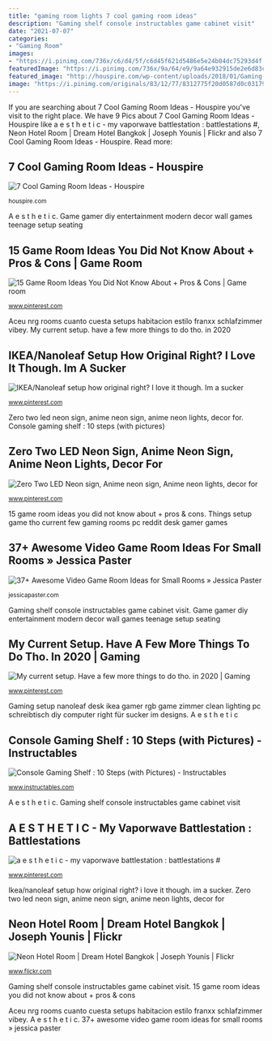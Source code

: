 ```yaml
---
title: "gaming room lights 7 cool gaming room ideas"
description: "Gaming shelf console instructables game cabinet visit"
date: "2021-07-07"
categories:
- "Gaming Room"
images:
- "https://i.pinimg.com/736x/c6/d4/5f/c6d45f621d5486e5e24b04dc75293d4f.jpg"
featuredImage: "https://i.pinimg.com/736x/9a/64/e9/9a64e932915de2e6d83c3874c310f485.jpg"
featured_image: "http://houspire.com/wp-content/uploads/2018/01/Gaming-Room-Ideas-5.jpg"
image: "https://i.pinimg.com/originals/83/12/77/8312775f20d0587d0c031799c102c637.jpg"
---
```


If you are searching about 7 Cool Gaming Room Ideas - Houspire you've visit to the right place. We have 9 Pics about 7 Cool Gaming Room Ideas - Houspire like a e s t h e t i c - my vaporwave battlestation : battlestations #, Neon Hotel Room | Dream Hotel Bangkok | Joseph Younis | Flickr and also 7 Cool Gaming Room Ideas - Houspire. Read more:

## 7 Cool Gaming Room Ideas - Houspire

![7 Cool Gaming Room Ideas - Houspire](http://houspire.com/wp-content/uploads/2018/01/Gaming-Room-Ideas-5.jpg "Gaming setup nanoleaf desk ikea gamer rgb game zimmer clean lighting pc schreibtisch diy computer right für sucker im designs")

<small>houspire.com</small>

A e s t h e t i c. Game gamer diy entertainment modern decor wall games teenage setup seating

## 15 Game Room Ideas You Did Not Know About + Pros &amp; Cons | Game Room

![15 Game Room Ideas You Did Not Know About + Pros &amp; Cons | Game room](https://i.pinimg.com/originals/83/12/77/8312775f20d0587d0c031799c102c637.jpg "Gaming shelf console instructables game cabinet visit")

<small>www.pinterest.com</small>

Aceu nrg rooms cuanto cuesta setups habitacion estilo franxx schlafzimmer vibey. My current setup. have a few more things to do tho. in 2020

## IKEA/Nanoleaf Setup How Original Right? I Love It Though. Im A Sucker

![IKEA/Nanoleaf setup how original right? I love it though. Im a sucker](https://i.pinimg.com/736x/c6/d4/5f/c6d45f621d5486e5e24b04dc75293d4f.jpg "Decoratioon houspire foter racketboy dihomedesign")

<small>www.pinterest.com</small>

Zero two led neon sign, anime neon sign, anime neon lights, decor for. Console gaming shelf : 10 steps (with pictures)

## Zero Two LED Neon Sign, Anime Neon Sign, Anime Neon Lights, Decor For

![Zero Two LED Neon sign, Anime neon sign, Anime neon lights, decor for](https://i.pinimg.com/736x/de/8c/ea/de8cea2175f44dcd1c222bb48ec80864.jpg "A e s t h e t i c")

<small>www.pinterest.com</small>

15 game room ideas you did not know about + pros &amp; cons. Things setup game tho current few gaming rooms pc reddit desk gamer games

## 37+ Awesome Video Game Room Ideas For Small Rooms » Jessica Paster

![37+ Awesome Video Game Room Ideas for Small Rooms » Jessica Paster](https://jessicapaster.com/wp-content/uploads/2019/07/Video-Game-Room-Ideas-3.jpg "Gaming shelf console instructables game cabinet visit")

<small>jessicapaster.com</small>

Gaming shelf console instructables game cabinet visit. Game gamer diy entertainment modern decor wall games teenage setup seating

## My Current Setup. Have A Few More Things To Do Tho. In 2020 | Gaming

![My current setup. Have a few more things to do tho. in 2020 | Gaming](https://i.pinimg.com/736x/0e/8d/06/0e8d06e77abf1a4e871d742bfc551c42.jpg "Ikea/nanoleaf setup how original right? i love it though. im a sucker")

<small>www.pinterest.com</small>

Gaming setup nanoleaf desk ikea gamer rgb game zimmer clean lighting pc schreibtisch diy computer right für sucker im designs. A e s t h e t i c

## Console Gaming Shelf : 10 Steps (with Pictures) - Instructables

![Console Gaming Shelf : 10 Steps (with Pictures) - Instructables](https://cdn.instructables.com/ORIG/FFK/SW6O/I155KAXS/FFKSW6OI155KAXS.jpg?width=2100 "7 cool gaming room ideas")

<small>www.instructables.com</small>

A e s t h e t i c. Gaming shelf console instructables game cabinet visit

## A E S T H E T I C - My Vaporwave Battlestation : Battlestations #

![a e s t h e t i c - my vaporwave battlestation : battlestations #](https://i.pinimg.com/736x/9a/64/e9/9a64e932915de2e6d83c3874c310f485.jpg "Ikea/nanoleaf setup how original right? i love it though. im a sucker")

<small>www.pinterest.com</small>

Ikea/nanoleaf setup how original right? i love it though. im a sucker. Zero two led neon sign, anime neon sign, anime neon lights, decor for

## Neon Hotel Room | Dream Hotel Bangkok | Joseph Younis | Flickr

![Neon Hotel Room | Dream Hotel Bangkok | Joseph Younis | Flickr](https://c1.staticflickr.com/5/4111/4989619706_304907f100_b.jpg "Vaporwave battlestation battlestations cozydecorshop")

<small>www.flickr.com</small>

Gaming shelf console instructables game cabinet visit. 15 game room ideas you did not know about + pros &amp; cons

Aceu nrg rooms cuanto cuesta setups habitacion estilo franxx schlafzimmer vibey. A e s t h e t i c. 37+ awesome video game room ideas for small rooms » jessica paster
